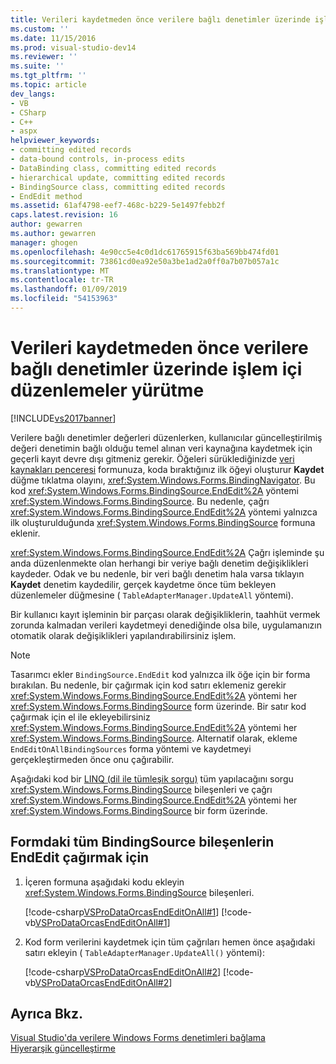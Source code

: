 ```yaml
---
title: Verileri kaydetmeden önce verilere bağlı denetimler üzerinde işlem içi düzenlemeler yürütme | Microsoft Docs
ms.custom: ''
ms.date: 11/15/2016
ms.prod: visual-studio-dev14
ms.reviewer: ''
ms.suite: ''
ms.tgt_pltfrm: ''
ms.topic: article
dev_langs:
- VB
- CSharp
- C++
- aspx
helpviewer_keywords:
- committing edited records
- data-bound controls, in-process edits
- DataBinding class, committing edited records
- hierarchical update, committing edited records
- BindingSource class, committing edited records
- EndEdit method
ms.assetid: 61af4798-eef7-468c-b229-5e1497febb2f
caps.latest.revision: 16
author: gewarren
ms.author: gewarren
manager: ghogen
ms.openlocfilehash: 4e90cc5e4c0d1dc61765915f63ba569bb474fd01
ms.sourcegitcommit: 73861cd0ea92e50a3be1ad2a0ff0a7b07b057a1c
ms.translationtype: MT
ms.contentlocale: tr-TR
ms.lasthandoff: 01/09/2019
ms.locfileid: "54153963"
---
```

# <a name="commit-in-process-edits-on-data-bound-controls-before-saving-data"></a>Verileri kaydetmeden önce verilere bağlı denetimler üzerinde işlem içi düzenlemeler yürütme
[!INCLUDE[vs2017banner](../includes/vs2017banner.md)]

  
Verilere bağlı denetimler değerleri düzenlerken, kullanıcılar güncelleştirilmiş değeri denetimin bağlı olduğu temel alınan veri kaynağına kaydetmek için geçerli kayıt devre dışı gitmeniz gerekir. Öğeleri sürüklediğinizde [veri kaynakları penceresi](http://msdn.microsoft.com/library/0d20f699-cc95-45b3-8ecb-c7edf1f67992) formunuza, koda bıraktığınız ilk öğeyi oluşturur **Kaydet** düğme tıklatma olayını, <xref:System.Windows.Forms.BindingNavigator>. Bu kod <xref:System.Windows.Forms.BindingSource.EndEdit%2A> yöntemi <xref:System.Windows.Forms.BindingSource>. Bu nedenle, çağrı <xref:System.Windows.Forms.BindingSource.EndEdit%2A> yöntemi yalnızca ilk oluşturulduğunda <xref:System.Windows.Forms.BindingSource> formuna eklenir.  
  
 <xref:System.Windows.Forms.BindingSource.EndEdit%2A> Çağrı işleminde şu anda düzenlenmekte olan herhangi bir veriye bağlı denetim değişiklikleri kaydeder. Odak ve bu nedenle, bir veri bağlı denetim hala varsa tıklayın **Kaydet** denetim kaydedilir, gerçek kaydetme önce tüm bekleyen düzenlemeler düğmesine ( `TableAdapterManager.UpdateAll` yöntemi).  
  
 Bir kullanıcı kayıt işleminin bir parçası olarak değişikliklerin, taahhüt vermek zorunda kalmadan verileri kaydetmeyi denediğinde olsa bile, uygulamanızın otomatik olarak değişiklikleri yapılandırabilirsiniz işlem.  
  
> [!NOTE]
>  Tasarımcı ekler `BindingSource.EndEdit` kod yalnızca ilk öğe için bir forma bırakılan. Bu nedenle, bir çağırmak için kod satırı eklemeniz gerekir <xref:System.Windows.Forms.BindingSource.EndEdit%2A> yöntemi her <xref:System.Windows.Forms.BindingSource> form üzerinde. Bir satır kod çağırmak için el ile ekleyebilirsiniz <xref:System.Windows.Forms.BindingSource.EndEdit%2A> yöntemi her <xref:System.Windows.Forms.BindingSource>. Alternatif olarak, ekleme `EndEditOnAllBindingSources` forma yöntemi ve kaydetmeyi gerçekleştirmeden önce onu çağırabilir.  
  
 Aşağıdaki kod bir [LINQ (dil ile tümleşik sorgu)](http://msdn.microsoft.com/library/a73c4aec-5d15-4e98-b962-1274021ea93d) tüm yapılacağını sorgu <xref:System.Windows.Forms.BindingSource> bileşenleri ve çağrı <xref:System.Windows.Forms.BindingSource.EndEdit%2A> yöntemi her <xref:System.Windows.Forms.BindingSource> bir form üzerinde.  
  
## <a name="to-call-endedit-for-all-bindingsource-components-on-a-form"></a>Formdaki tüm BindingSource bileşenlerin EndEdit çağırmak için  
  
1.  İçeren formuna aşağıdaki kodu ekleyin <xref:System.Windows.Forms.BindingSource> bileşenleri.  
  
     [!code-csharp[VSProDataOrcasEndEditOnAll#1](../snippets/csharp/VS_Snippets_VBCSharp/VSProDataOrcasEndEditOnAll/CS/Form1.cs#1)]
     [!code-vb[VSProDataOrcasEndEditOnAll#1](../snippets/visualbasic/VS_Snippets_VBCSharp/VSProDataOrcasEndEditOnAll/VB/Form1.vb#1)]  
  
2.  Kod form verilerini kaydetmek için tüm çağrıları hemen önce aşağıdaki satırı ekleyin ( `TableAdapterManager.UpdateAll()` yöntemi):  
  
     [!code-csharp[VSProDataOrcasEndEditOnAll#2](../snippets/csharp/VS_Snippets_VBCSharp/VSProDataOrcasEndEditOnAll/CS/Form1.cs#2)]
     [!code-vb[VSProDataOrcasEndEditOnAll#2](../snippets/visualbasic/VS_Snippets_VBCSharp/VSProDataOrcasEndEditOnAll/VB/Form1.vb#2)]  
  
## <a name="see-also"></a>Ayrıca Bkz.  
 [Visual Studio'da verilere Windows Forms denetimleri bağlama](../data-tools/bind-windows-forms-controls-to-data-in-visual-studio.md)   
 [Hiyerarşik güncelleştirme](../data-tools/hierarchical-update.md)


